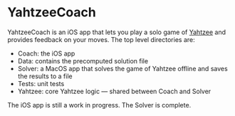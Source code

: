 # YahtzeeCoach

YahtzeeCoach is an iOS app that lets you play a solo game of [Yahtzee](https://en.wikipedia.org/wiki/Yahtzee) and provides feedback on your moves. The top level directories are:
- Coach: the iOS app
- Data: contains the precomputed solution file
- Solver: a MacOS app that solves the game of Yahtzee offline and saves the results to a file
- Tests: unit tests
- Yahtzee: core Yahtzee logic &mdash; shared between Coach and Solver

The iOS app is still a work in progress. The Solver is complete.
